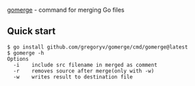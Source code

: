 [gomerge](https://pkg.go.dev/github.com/gregoryv/gomerge) - command for merging Go files

## Quick start

    $ go install github.com/gregoryv/gomerge/cmd/gomerge@latest
	$ gomerge -h
    Options
      -i    include src filename in merged as comment
      -r    removes source after merge(only with -w)
      -w    writes result to destination file

